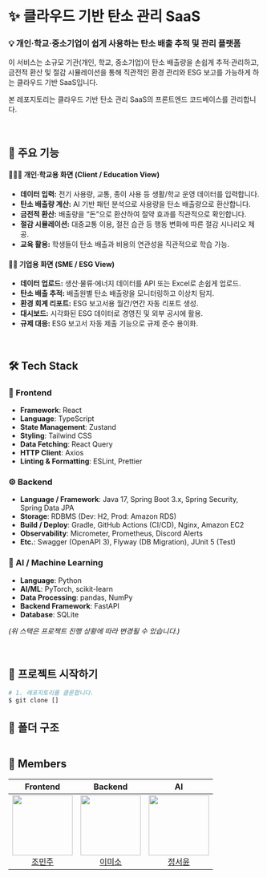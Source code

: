# ✨ 클라우드 기반 탄소 관리 SaaS

### 💡 개인·학교·중소기업이 쉽게 사용하는 탄소 배출 추적 및 관리 플랫폼

이 서비스는 소규모 기관(개인, 학교, 중소기업)이 탄소 배출량을 손쉽게 추적·관리하고, 금전적 환산 및 절감 시뮬레이션을 통해 직관적인 환경 관리와 ESG 보고를 가능하게 하는 클라우드 기반 SaaS입니다.

본 레포지토리는 클라우드 기반 탄소 관리 SaaS의 프론트엔드 코드베이스를 관리합니다.

<br>

## 🎯 주요 기능

#### 🙋🏻‍♀️ 개인·학교용 화면 (Client / Education View)

-   **데이터 입력:** 전기 사용량, 교통, 종이 사용 등 생활/학교 운영 데이터를 입력합니다.
-   **탄소 배출량 계산:** AI 기반 패턴 분석으로 사용량을 탄소 배출량으로 환산합니다.
-   **금전적 환산:** 배출량을 “돈”으로 환산하여 절약 효과를 직관적으로 확인합니다.
-   **절감 시뮬레이션:** 대중교통 이용, 절전 습관 등 행동 변화에 따른 절감 시나리오 제공.
-   **교육 활용:** 학생들이 탄소 배출과 비용의 연관성을 직관적으로 학습 가능.

#### 👩‍💼 기업용 화면 (SME / ESG View)

-   **데이터 업로드:** 생산·물류·에너지 데이터를 API 또는 Excel로 손쉽게 업로드.
-   **탄소 배출 추적:** 배출원별 탄소 배출량을 모니터링하고 이상치 탐지.
-   **환경 회계 리포트:** ESG 보고서용 월간/연간 자동 리포트 생성.
-   **대시보드:** 시각화된 ESG 데이터로 경영진 및 외부 공시에 활용.
-   **규제 대응:** ESG 보고서 자동 제출 기능으로 규제 준수 용이화.


<br>

## 🛠 Tech Stack  

### 🎨 Frontend  
- **Framework**: React  
- **Language**: TypeScript  
- **State Management**: Zustand  
- **Styling**: Tailwind CSS  
- **Data Fetching**: React Query  
- **HTTP Client**: Axios  
- **Linting & Formatting**: ESLint, Prettier  


### ⚙️ Backend  
- **Language / Framework**: Java 17, Spring Boot 3.x, Spring Security, Spring Data JPA  
- **Storage**: RDBMS (Dev: H2, Prod: Amazon RDS)  
- **Build / Deploy**: Gradle, GitHub Actions (CI/CD), Nginx, Amazon EC2  
- **Observability**: Micrometer, Prometheus, Discord Alerts  
- **Etc.**: Swagger (OpenAPI 3), Flyway (DB Migration), JUnit 5 (Test)  


### 🤖 AI / Machine Learning  
- **Language**: Python  
- **AI/ML**: PyTorch, scikit-learn  
- **Data Processing**: pandas, NumPy  
- **Backend Framework**: FastAPI  
- **Database**: SQLite  


*(위 스택은 프로젝트 진행 상황에 따라 변경될 수 있습니다.)*  


<br>

## 🚀 프로젝트 시작하기

```bash
# 1. 레포지토리를 클론합니다.
$ git clone []
```
## 📁 폴더 구조
```
```

## 👤 Members
| Frontend | Backend | AI |
|:--:|:--:|:--:|
| <a href="https://github.com/minjujoy"><img src="https://avatars.githubusercontent.com/u/181975061?v=4" width="120" height="120" /></a><br/><a href="https://github.com/minjujoy">조민주</a> | <a href="https://github.com/smileblu"><img src="https://avatars.githubusercontent.com/u/181451140?s=96&v=4" width="120" height="120" /></a><br/><a href="https://github.com/smileblu">이미소</a> | <a href="https://github.com/youn1205"><img src="https://avatars.githubusercontent.com/u/164621867?v=4" width="120" height="120" /></a><br/><a href="https://github.com/youn1205">정서윤</a> | 
